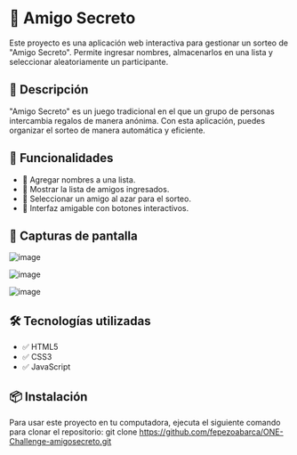 # 🎁 Amigo Secreto

Este proyecto es una aplicación web interactiva para gestionar un sorteo de "Amigo Secreto". Permite ingresar nombres, almacenarlos en una lista y seleccionar aleatoriamente un participante.

## 📜 Descripción

"Amigo Secreto" es un juego tradicional en el que un grupo de personas intercambia regalos de manera anónima. Con esta aplicación, puedes organizar el sorteo de manera automática y eficiente.

## 🚀 Funcionalidades

- 📌 Agregar nombres a una lista.
- 📌 Mostrar la lista de amigos ingresados.
- 🎲 Seleccionar un amigo al azar para el sorteo.
- 🎨 Interfaz amigable con botones interactivos.

## 📸 Capturas de pantalla

![image](https://github.com/user-attachments/assets/856fb0de-fc5b-41fc-95cf-9da6e2f69223)


![image](https://github.com/user-attachments/assets/4e227eae-ce27-4a4f-82e4-1c6b0be82281)


![image](https://github.com/user-attachments/assets/b1bac776-96c0-4251-b6a9-acd35940e9e8)


## 🛠 Tecnologías utilizadas

- ✅ HTML5
- ✅ CSS3
- ✅ JavaScript

## 📦 Instalación

Para usar este proyecto en tu computadora, ejecuta el siguiente comando para clonar el repositorio:
git clone https://github.com/fepezoabarca/ONE-Challenge-amigosecreto.git
